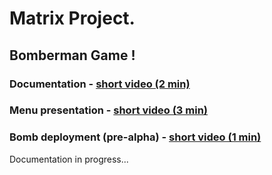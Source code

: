 # Matrix Project.

## Bomberman Game !

### Documentation - [short video (2 min)](https://youtu.be/wZcfJnbsGgI)

### Menu presentation - [short video (3 min)](https://youtu.be/C2Ci4uytHbY)

### Bomb deployment (pre-alpha) - [short video (1 min)](https://youtu.be/DVPk5EeuUPI)

Documentation in progress...
